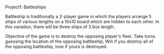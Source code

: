Project1: Battleships

Battleship is traditionally a 2-player game in which the players arrange 5 ships of various lengths on a 10x10 board which are hidden to each other.
In this variation, there will be three ships of 3 box length.

Objective of the game is to destroy the opposing player's fleet.
Take turns guessing the location of the opposing battleship,
Win if you destroy all of the opposing battleship, lose if yours is destroyed.
